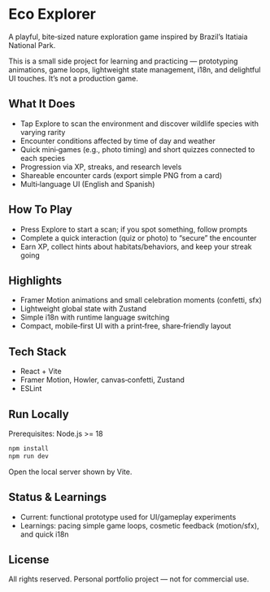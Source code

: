 # Eco Explorer

A playful, bite‑sized nature exploration game inspired by Brazil’s Itatiaia National Park.

This is a small side project for learning and practicing — prototyping animations, game loops, lightweight state management, i18n, and delightful UI touches. It’s not a production game.

## What It Does
- Tap Explore to scan the environment and discover wildlife species with varying rarity
- Encounter conditions affected by time of day and weather
- Quick mini‑games (e.g., photo timing) and short quizzes connected to each species
- Progression via XP, streaks, and research levels
- Shareable encounter cards (export simple PNG from a card)
- Multi‑language UI (English and Spanish)

## How To Play
- Press Explore to start a scan; if you spot something, follow prompts
- Complete a quick interaction (quiz or photo) to “secure” the encounter
- Earn XP, collect hints about habitats/behaviors, and keep your streak going

## Highlights
- Framer Motion animations and small celebration moments (confetti, sfx)
- Lightweight global state with Zustand
- Simple i18n with runtime language switching
- Compact, mobile‑first UI with a print‑free, share‑friendly layout

## Tech Stack
- React + Vite
- Framer Motion, Howler, canvas‑confetti, Zustand
- ESLint

## Run Locally
Prerequisites: Node.js >= 18

```bash
npm install
npm run dev
```

Open the local server shown by Vite.

## Status & Learnings
- Current: functional prototype used for UI/gameplay experiments
- Learnings: pacing simple game loops, cosmetic feedback (motion/sfx), and quick i18n

## License
All rights reserved. Personal portfolio project — not for commercial use.
